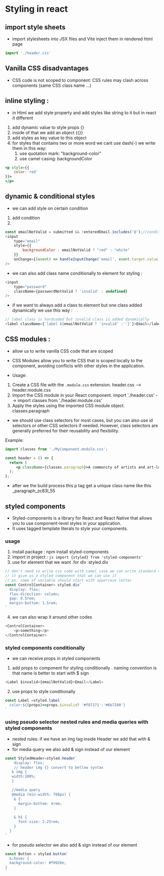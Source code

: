 # Styling in react 

## import style sheets 
* import stylesheets into JSX files and Vite inject them in rendered html page 
```js
import './header.css'
```
## Vanilla CSS disadvantages 
* CSS code is not scoped to component: CSS rules may clash across components (same CSS class name ...)

## inline styling :
* in Html we add style property and add styles like string to it but in react it different 

1. add dynamic value to style props {} 
2. inside of that we add an object {{}}
3. add styles as key value to this object 
4. for styles that contains two or more word we cant use dash(-) we write them in this way:
    1. use quotation mark: "background-color"
    2. use camel casing: backgroundColor

```jsx
<p style={{
    color:'red'
}}>
</p>
```

## dynamic & conditional styles 
* we can add style on certain condition 
1. add condition 
2. 

```js
const emailNotValid = submitted && !enteredEmail.includes('@');//condition
<input
    type="email"
    style={{
        backgroundColor : emailNotValid ? "red" : "white"
    }}
    onChange={(event) => handleInputChange('email', event.target.value)}
/>
```

* we can also add class name conditionally to element for styling :
```js
<input
    type="password"
    className={passwordNotValid ? 'invalid' : undefined}
/>
```
* if we want to always add a class to element but one class added dynamically we use this way :
```js
// label class is hardcoded but invalid class is added dynamically 
<label className={`label ${emailNotValid ? 'invalid' :''}`}>Email</label>
```

## CSS modules :
* allow us to write vanilla CSS code that are scoped
* CSS Modules allow you to write CSS that is scoped locally to the component, avoiding conflicts with other styles in the application.
 
* Usage:
 1. Create a CSS file with the `.module.css` extension. header.css --> header.module.css
 2. Import the CSS module in your React component. import  './header.css' --> import classes from './header.module.css'
 3. Apply the styles using the imported CSS module object. classes.paragraph
* we should use class selectors for most cases, but you can also use id selectors or other CSS selectors if needed. However, class selectors are generally preferred for their reusability and flexibility.
 
 Example:
 ```jsx
 import classes from './MyComponent.module.css';
 
 const header = () => {
   return (
      <p className={classes.paragraph}>A community of artists and art-lovers.</p>
   );
 };
 ```
 * after we the build process this p tag get a unique class name like this _paragraph_zc83l_55

## styled components
* Styled-components is a library for React and React Native that allows you to use component-level styles in your application.
* It uses tagged template literals to style your components.

### usage 
1. install package : npm install styled-components 
2. import in project : ```js import {styled} from 'styled-components' ```
3. use for element that we want .for div :styled.div

```js
// don't need to write css code with camel case we can write standard css codes
// it give us a styled component that we can use it 
// ps: name of variable should start with uppercase letter
const ControlContainer= styled.div`
  display: flex;
  flex-direction: column;
  gap: 0.5rem;
  margin-bottom: 1.5rem;
`
```
4. we can also wrap it around other codes 

```js
<ControlContainer>
    <p>something</p>
</ControlContainer>
```

### styled components conditionally 
* we can receive props in styled components 
1. add props to component for styling conditionally . naming convention is that name is better to start with $ sign 
```js
<Label $invalid={emailNotValid}>Email</Label>
```
2. use props to style conditionally 
```js
const Label =styled.label`
  color:${(props)=>props.$invalid? '#f87171':'#6b7280'}
`
```
### using pseudo selector nested rules and media queries with styled components 

* nested rules: if we have an img tag inside Header we add that with & sign 
* for media query we also add & sign instead of our element
```js
const StyledHeader=styled.header`
    display: flex;
    // header img {} convert to bellow syntax
   & img {
   width:100%;
   }

   //media query
   @media (min-width: 768px) {
    & {
      margin-bottom: 4rem;
    }
  
    & h1 {
      font-size: 2.25rem;
    }
  }
`
```
* for pseudo selector we also add & sign instead of our element
```js 
const Button = styled.button`
  &:hover {
  background-color: #f0920e;
}
`
```